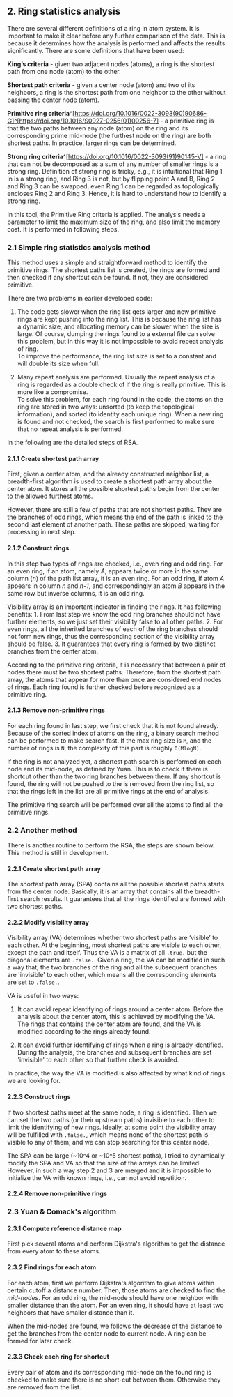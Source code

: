 ## 2. Ring statistics analysis

There are several different definitions of a ring in atom system. It is important to make it clear before any further comparison of the data. This is because it determines how the analysis is performed and affects the results significantly. There are some definitions that have been used:

**King’s criteria** - given two adjacent nodes (atoms), a ring is the shortest path from one node (atom) to the other.

**Shortest path criteria** - given a center node (atom) and two of its neighbors, a ring is the shortest path from one neighbor to the other without passing the center node (atom).

**Primitive ring criteria**^[https://doi.org/10.1016/0022-3093(90)90686-G]^[https://doi.org/10.1016/S0927-0256(01)00256-7] - a primitive ring is that the two paths between any node (atom) on the ring and its corresponding prime mid-node (the furthest node on the ring) are both shortest paths. In practice, larger rings can be determined.

**Strong ring criteria**^[https://doi.org/10.1016/0022-3093(91)90145-V] - a ring that can not be decomposed as a sum of any number of smaller rings is a strong ring. Definition of strong ring is  tricky, e.g., it is intuitional that Ring 1 in is a strong ring, and Ring 3 is not, but by flipping point A and B, Ring 2 and Ring 3 can be swapped, even Ring 1 can be regarded as topologically encloses Ring 2 and Ring 3. Hence, it is hard to understand how to identify a strong ring.

In this tool, the Primitive Ring criteria is applied. The analysis needs a parameter to limit the maximum size of the ring, and also limit the memory cost. It is performed in following steps.

### 2.1 Simple ring statistics analysis method

This method uses a simple and straightforward method to identify the primitive rings. The shortest paths list is created, the rings are formed and then checked if any shortcut can be found. If not, they are considered primitive.

There are two problems in earlier developed code:

1. The code gets slower when the ring list gets larger and new primitive rings are kept pushing into the ring list. This is because the ring list has a dynamic size, and allocating memory can be slower when the size is large. Of course, dumping the rings found to a external file can solve this problem, but in this way it is not impossible to avoid repeat analysis of ring.\
To improve the performance, the ring list size is set to a constant and will double its size when full.

2. Many repeat analysis are performed. Usually the repeat analysis of a ring is regarded as a double check of if the ring is really primitive. This is more like a compromise.\
To solve this problem, for each ring found in the code, the atoms on the ring are stored in two ways: unsorted (to keep the topological information), and sorted (to identity each unique ring). When a new ring is found and not checked, the search is first performed to make sure that no repeat analysis is performed.

In the following are the detailed steps of RSA.

#### 2.1.1 Create shortest path array

First, given a center atom, and the already constructed neighbor list, a breadth-first algorithm is used to create a shortest path array about the center atom. It stores all the possible shortest paths begin from the center to the allowed furthest atoms.

However, there are still a few of paths that are not shortest paths. They are the branches of odd rings, which means the end of the path is linked to the second last element of another path. These paths are skipped, waiting for processing in next step.

#### 2.1.2 Construct rings

In this step two types of rings are checked, i.e., even ring and odd ring. For an even ring, if an atom, namely *A*, appears twice or more in the same column (*n*) of the path list array, it is an even ring. For an odd ring, if atom *A* appears in column *n* and *n-1*, and correspondingly an atom *B* appears in the same row but inverse columns, it is an odd ring.

Visibility array is an important indicator in finding the rings. It has following benefits: 1. From last step we know the odd ring branches should not have further elements, so we just set their visibility false to all other paths. 2. For even rings, all the inherited branches of each of the ring branches should not form new rings, thus the corresponding section of the visibility array should be false. 3. It guarantees that every ring is formed by two distinct branches from the center atom.

According to the primitive ring criteria, it is necessary that between a pair of nodes there must be two shortest paths. Therefore, from the shortest path array, the atoms that appear for more than once are considered end nodes of rings. Each ring found is further checked before recognized as a primitive ring.

#### 2.1.3 Remove non-primitive rings

For each ring found in last step, we first check that it is not found already. Because of the sorted index of atoms on the ring, a binary search method can be performed to make search fast. If the max ring size is `M`, and the number of rings is `N`, the complexity of this part is roughly `O(MlogN)`.

If the ring is not analyzed yet, a shortest path search is performed on each node and its mid-node, as defined by Yuan. This is to check if there is shortcut other than the two ring branches between them. If any shortcut is found, the ring will not be pushed to the is removed from the ring list, so that the rings left in the list are all primitive rings at the end of analysis.

The primitive ring search will be performed over all the atoms to find all the primitive rings.

### 2.2 Another method

There is another routine to perform the RSA, the steps are shown below. This method is still in development.

#### 2.2.1 Create shortest path array

The shortest path array (SPA) contains all the possible shortest paths starts from the
center node. Basically, it is an array that contains all the breadth-first search
results. It guarantees that all the rings identified are formed with two
shortest paths.

#### 2.2.2 Modify visibility array

Visibility array (VA) determines whether two shortest paths are ‘visible’ to each other.
At the beginning, most shortest paths are visible to each other, except the path and itself. Thus the VA is a matrix of all `.true.` but the diagonal elements are `.false.`. Given a ring, the VA can be modified in such a way that, the two branches of the ring and all the subsequent branches are 'invisible' to each other, which means all the corresponding elements are set to `.false.`.

VA is useful in two ways:

1. It can avoid repeat identifying of rings around a center atom. Before the analysis about the center atom, this is achieved by modifying the VA. The rings that contains the center atom are found, and the VA is modified according to the rings already found.

2. It can avoid further identifying of rings when a ring is already identified. During the analysis, the branches and subsequent branches are set 'invisible' to each other so that further check is avoided.

In practice, the way the VA is modified is also affected by what kind of rings we are looking for.

#### 2.2.3 Construct rings

If two shortest paths meet at the same node, a ring is identified. Then we
can set the two paths (or their upstream paths) invisible to each other to limit the
identifying of new rings. Ideally, at some point the visibility array will be fulfilled
with `.false.`, which means none of the shortest path is visible to any of them, and
we can stop searching for this center node.

The SPA can be large (~10^4 or ~10^5 shortest paths), I tried to dynamically modify
the SPA and VA so that the size of the arrays can be limited. However, in such a
way step 2 and 3 are merged and it is impossible to initialize the VA with known
rings, i.e., can not avoid repetition.

#### 2.2.4 Remove non-primitive rings

### 2.3 Yuan & Comack's algorithm

#### 2.3.1 Compute reference distance map

First pick several atoms and perform Dijkstra's algorithm to get the distance from every atom to these atoms.

#### 2.3.2 Find rings for each atom

For each atom, first we perform Dijkstra's algorithm to give atoms within certain cutoff a distance number. Then, those atoms are checked to find the *mid-nodes*. For an odd ring, the mid-node should have one neighbor with smaller distance than the atom. For an even ring, it should have at least two neighbors that have smaller distance than it.

When the mid-nodes are found, we follows the decrease of the distance to get the branches from the center node to current node. A ring can be formed for later check.

#### 2.3.3 Check each ring for shortcut

Every pair of atom and its corresponding mid-node on the found ring is checked to make sure there is no short-cut between them. Otherwise they are removed from the list.
